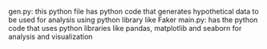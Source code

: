gen.py: this python file has python code that generates hypothetical data to be used for analysis using python library like Faker
main.py: has the python code that uses python libraries like pandas, matplotlib and seaborn for analysis and visualization
